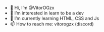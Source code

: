 - 👋 Hi, I’m @VitorOGzx
- 👀 I’m interested in learn to be a dev
- 🌱 I’m currently learning HTML, CSS and Js
- 📫 How to reach me: vitorogzx (discord)

<!---
VitorOGzx/VitorOGzx is a ✨ special ✨ repository because its `README.md` (this file) appears on your GitHub profile.
You can click the Preview link to take a look at your changes.
--->
